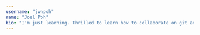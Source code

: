 ```yaml
---
username: "jwnpoh"
name: "Joel Poh"
bio: "I'm just learning. Thrilled to learn how to collaborate on git and contribute to Open Source."  
---
```

